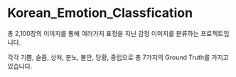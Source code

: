 # Korean_Emotion_Classfication

총 2,100장의 이미지를 통해 여러가지 표정을 지닌 감정 이미지를 분류하는 프로젝트입니다.

각각 기쁨, 슬픔, 상처, 분노, 불안, 당황, 중립으로 총 7가지의 Ground Truth를 가지고 있습니다.
